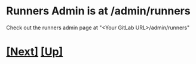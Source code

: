 # Runners Admin is at /admin/runners

Check out the runners admin page at "\<Your GitLab URL\>/admin/runners"
# [[Next]](01_84-paused-runner.md) [[Up]](README.md)
